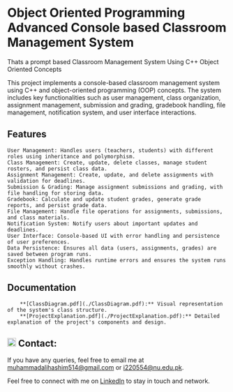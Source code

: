 # Object Oriented Programming  Advanced Console based Classroom Management System
Thats a prompt based Classroom Management System Using C++ Object Oriented Concepts

This project implements a console-based classroom management system using C++ and object-oriented programming (OOP) concepts. The system includes key functionalities such as user management, class organization, assignment management, submission and grading, gradebook handling, file management, notification system, and user interface interactions.

## Features

    User Management: Handles users (teachers, students) with different roles using inheritance and polymorphism.
    Class Management: Create, update, delete classes, manage student rosters, and persist class data.
    Assignment Management: Create, update, and delete assignments with validation for deadlines.
    Submission & Grading: Manage assignment submissions and grading, with file handling for storing data.
    Gradebook: Calculate and update student grades, generate grade reports, and persist grade data.
    File Management: Handle file operations for assignments, submissions, and class materials.
    Notification System: Notify users about important updates and deadlines.
    User Interface: Console-based UI with error handling and persistence of user preferences.
    Data Persistence: Ensures all data (users, assignments, grades) are saved between program runs.
    Exception Handling: Handles runtime errors and ensures the system runs smoothly without crashes.

## Documentation

        **[ClassDiagram.pdf](./ClassDiagram.pdf):** Visual representation of the system's class structure.
        **[ProjectExplanation.pdf](./ProjectExplanation.pdf):** Detailed explanation of the project's components and design.

## <img src="https://img.icons8.com/ios/50/000000/email-open.png" width="20"/> Contact:
If you have any queries, feel free to email me at [muhammadalihashim514@gmail.com](mailto:muhammadalihashim514@gmail.com) or [i220554@nu.edu.pk](mailto:i220554@nu.edu.pk).

Feel free to connect with me on [LinkedIn](https://www.linkedin.com/in/muhammad-ali-hashim-5115882b4) to stay in touch and network.





